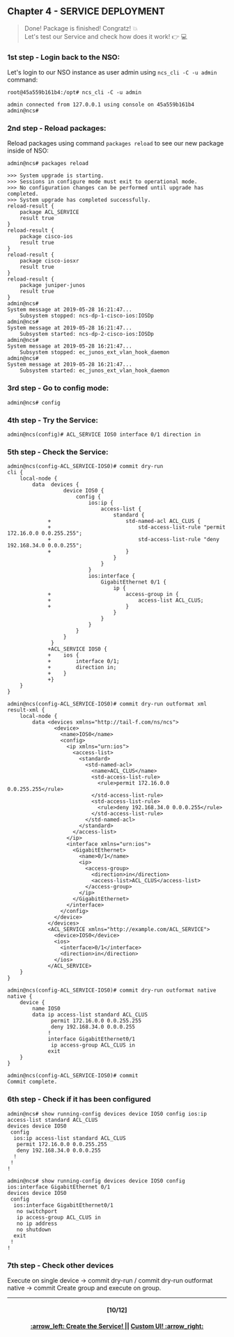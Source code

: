 ## Chapter 4 - SERVICE DEPLOYMENT

> Done! Package is finished! Congratz! 💥 <br>
> Let's test our Service and check how does it work! :point_right: :computer:

### 1st step - Login back to the NSO:
Let's login to our NSO instance as user admin using `ncs_cli -C -u admin` command:
```
root@45a559b161b4:/opt# ncs_cli -C -u admin

admin connected from 127.0.0.1 using console on 45a559b161b4
admin@ncs#
```

### 2nd step - Reload packages:
Reload packages using command `packages reload` to see our new package inside of NSO:
```
admin@ncs# packages reload

>>> System upgrade is starting.
>>> Sessions in configure mode must exit to operational mode.
>>> No configuration changes can be performed until upgrade has completed.
>>> System upgrade has completed successfully.
reload-result {
    package ACL_SERVICE
    result true
}
reload-result {
    package cisco-ios
    result true
}
reload-result {
    package cisco-iosxr
    result true
}
reload-result {
    package juniper-junos
    result true
}
admin@ncs#
System message at 2019-05-28 16:21:47...
    Subsystem stopped: ncs-dp-1-cisco-ios:IOSDp
admin@ncs#
System message at 2019-05-28 16:21:47...
    Subsystem started: ncs-dp-2-cisco-ios:IOSDp
admin@ncs#
System message at 2019-05-28 16:21:47...
    Subsystem stopped: ec_junos_ext_vlan_hook_daemon
admin@ncs#
System message at 2019-05-28 16:21:47...
    Subsystem started: ec_junos_ext_vlan_hook_daemon
```

### 3rd step - Go to config mode:
```
admin@ncs# config
```

### 4th step - Try the Service:
```
admin@ncs(config)# ACL_SERVICE IOS0 interface 0/1 direction in
```

### 5th step - Check the Service:
```
admin@ncs(config-ACL_SERVICE-IOS0)# commit dry-run
cli {
    local-node {
        data  devices {
                  device IOS0 {
                      config {
                          ios:ip {
                              access-list {
                                  standard {
             +                        std-named-acl ACL_CLUS {
             +                            std-access-list-rule "permit 172.16.0.0 0.0.255.255";
             +                            std-access-list-rule "deny 192.168.34.0 0.0.0.255";
             +                        }
                                  }
                              }
                          }
                          ios:interface {
                              GigabitEthernet 0/1 {
                                  ip {
             +                        access-group in {
             +                            access-list ACL_CLUS;
             +                        }
                                  }
                              }
                          }
                      }
                  }
              }
             +ACL_SERVICE IOS0 {
             +    ios {
             +        interface 0/1;
             +        direction in;
             +    }
             +}
    }
}
```

```
admin@ncs(config-ACL_SERVICE-IOS0)# commit dry-run outformat xml
result-xml {
    local-node {
        data <devices xmlns="http://tail-f.com/ns/ncs">
               <device>
                 <name>IOS0</name>
                 <config>
                   <ip xmlns="urn:ios">
                     <access-list>
                       <standard>
                         <std-named-acl>
                           <name>ACL_CLUS</name>
                           <std-access-list-rule>
                             <rule>permit 172.16.0.0 0.0.255.255</rule>
                           </std-access-list-rule>
                           <std-access-list-rule>
                             <rule>deny 192.168.34.0 0.0.0.255</rule>
                           </std-access-list-rule>
                         </std-named-acl>
                       </standard>
                     </access-list>
                   </ip>
                   <interface xmlns="urn:ios">
                     <GigabitEthernet>
                       <name>0/1</name>
                       <ip>
                         <access-group>
                           <direction>in</direction>
                           <access-list>ACL_CLUS</access-list>
                         </access-group>
                       </ip>
                     </GigabitEthernet>
                   </interface>
                 </config>
               </device>
             </devices>
             <ACL_SERVICE xmlns="http://example.com/ACL_SERVICE">
               <device>IOS0</device>
               <ios>
                 <interface>0/1</interface>
                 <direction>in</direction>
               </ios>
             </ACL_SERVICE>
    }
}
```

```
admin@ncs(config-ACL_SERVICE-IOS0)# commit dry-run outformat native
native {
    device {
        name IOS0
        data ip access-list standard ACL_CLUS
              permit 172.16.0.0 0.0.255.255
              deny 192.168.34.0 0.0.0.255
             !
             interface GigabitEthernet0/1
              ip access-group ACL_CLUS in
             exit
    }
}
```

```
admin@ncs(config-ACL_SERVICE-IOS0)# commit
Commit complete.
```

### 6th step - Check if it has been configured

```
admin@ncs# show running-config devices device IOS0 config ios:ip access-list standard ACL_CLUS
devices device IOS0
 config
  ios:ip access-list standard ACL_CLUS
   permit 172.16.0.0 0.0.255.255
   deny 192.168.34.0 0.0.0.255
  !
 !
!

admin@ncs# show running-config devices device IOS0 config ios:interface GigabitEthernet 0/1
devices device IOS0
 config
  ios:interface GigabitEthernet0/1
   no switchport
   ip access-group ACL_CLUS in
   no ip address
   no shutdown
  exit
 !
!
```

### 7th step - Check other devices

Execute on single device -> commit dry-run / commit dry-run outformat native -> commit
Create group and execute on group.

---
<h4 align="center">[10/12]</h4>
<h4 align="center"> <a href="/readme/5.md"> :arrow_left: Create the Service! </a> || <a href="/readme/7.md"> Custom UI! :arrow_right: </a> </h4>
